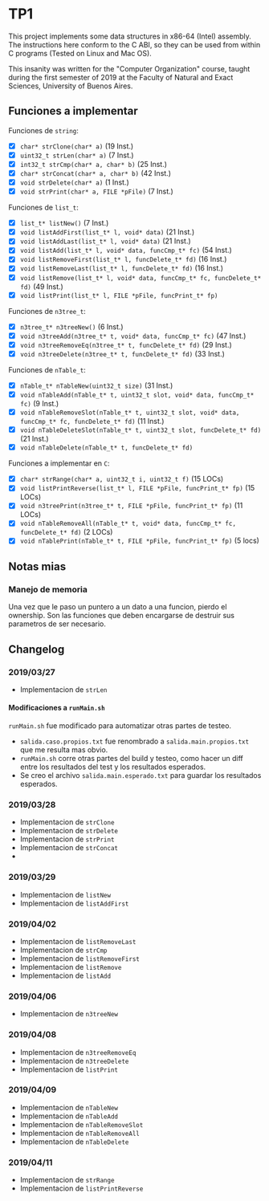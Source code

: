 # TP1

This project implements some data structures in x86-64 (Intel) assembly. The instructions here conform to the C ABI, so they can be used from within C programs (Tested on Linux and Mac OS).

This insanity was written for the "Computer Organization" course, taught during the first semester of 2019 at the Faculty of Natural and Exact Sciences, University of Buenos Aires.

## Funciones a implementar

Funciones de `string`:
- [X] `char* strClone(char* a)` (19 Inst.)
- [X] `uint32_t strLen(char* a)` (7 Inst.)
- [X] `int32_t strCmp(char* a, char* b)` (25 Inst.)
- [X] `char* strConcat(char* a, char* b)` (42 Inst.)
- [X] `void strDelete(char* a)` (1 Inst.)
- [X] `void strPrint(char* a, FILE *pFile)` (7 Inst.)

Funciones de `list_t`:
- [X] `list_t* listNew()` (7 Inst.)
- [X] `void listAddFirst(list_t* l, void* data)` (21 Inst.)
- [X] `void listAddLast(list_t* l, void* data)` (21 Inst.)
- [X] `void listAdd(list_t* l, void* data, funcCmp_t* fc)` (54 Inst.)
- [X] `void listRemoveFirst(list_t* l, funcDelete_t* fd)` (16 Inst.)
- [X] `void listRemoveLast(list_t* l, funcDelete_t* fd)` (16 Inst.)
- [X] `void listRemove(list_t* l, void* data, funcCmp_t* fc, funcDelete_t* fd)` (49 Inst.)
- [X] `void listPrint(list_t* l, FILE *pFile, funcPrint_t* fp)`

Funciones de `n3tree_t`:
- [X] `n3tree_t* n3treeNew()` (6 Inst.)
- [X] `void n3treeAdd(n3tree_t* t, void* data, funcCmp_t* fc)` (47 Inst.)
- [X] `void n3treeRemoveEq(n3tree_t* t, funcDelete_t* fd)` (29 Inst.)
- [X] `void n3treeDelete(n3tree_t* t, funcDelete_t* fd)` (33 Inst.)

Funciones de `nTable_t`:
- [X] `nTable_t* nTableNew(uint32_t size)` (31 Inst.)
- [X] `void nTableAdd(nTable_t* t, uint32_t slot, void* data, funcCmp_t* fc)` (9 Inst.)
- [X] `void nTableRemoveSlot(nTable_t* t, uint32_t slot, void* data, funcCmp_t* fc, funcDelete_t* fd)` (11 Inst.)
- [X] `void nTableDeleteSlot(nTable_t* t, uint32_t slot, funcDelete_t* fd)` (21 Inst.)
- [X] `void nTableDelete(nTable_t* t, funcDelete_t* fd)`

Funciones a implementar en `C`:
- [X] `char* strRange(char* a, uint32_t i, uint32_t f)` (15 LOCs)
- [X] `void listPrintReverse(list_t* l, FILE *pFile, funcPrint_t* fp)` (15 LOCs)
- [X] `void n3treePrint(n3tree_t* t, FILE *pFile, funcPrint_t* fp)` (11 LOCs)
- [X] `void nTableRemoveAll(nTable_t* t, void* data, funcCmp_t* fc, funcDelete_t* fd)` (2 LOCs)
- [X] `void nTablePrint(nTable_t* t, FILE *pFile, funcPrint_t* fp)`  (5 locs)

## Notas mias

### Manejo de memoria

Una vez que le paso un puntero a un dato a una funcion, pierdo el ownership.
Son las funciones que deben encargarse de destruir sus parametros de ser
necesario.

## Changelog

### 2019/03/27

- Implementacion de `strLen`

#### Modificaciones a `runMain.sh`

`runMain.sh` fue modificado para automatizar otras partes de testeo.

- `salida.caso.propios.txt` fue renombrado a `salida.main.propios.txt` que me
  resulta mas obvio.
- `runMain.sh` corre otras partes del build y testeo, como hacer un diff entre
  los resultados del test y los resultados esperados.
- Se creo el archivo `salida.main.esperado.txt` para guardar los resultados
  esperados.

### 2019/03/28

- Implementacion de `strClone`
- Implementacion de `strDelete`
- Implementacion de `strPrint`
- Implementacion de `strConcat`
- 
### 2019/03/29

- Implementacion de `listNew`
- Implementacion de `listAddFirst`

### 2019/04/02

- Implementacion de `listRemoveLast`
- Implementacion de `strCmp`
- Implementacion de `listRemoveFirst`
- Implementacion de `listRemove`
- Implementacion de `listAdd`

### 2019/04/06

- Implementacion de `n3treeNew`

### 2019/04/08
- Implementacion de `n3treeRemoveEq`
- Implementacion de `n3treeDelete`
- Implementacion de `listPrint`

### 2019/04/09
- Implementacion de `nTableNew`
- Implementacion de `nTableAdd`
- Implementacion de `nTableRemoveSlot`
- Implementacion de `nTableRemoveAll`
- Implementacion de `nTableDelete`

### 2019/04/11
- Implementacion de `strRange`
- Implementacion de `listPrintReverse`
